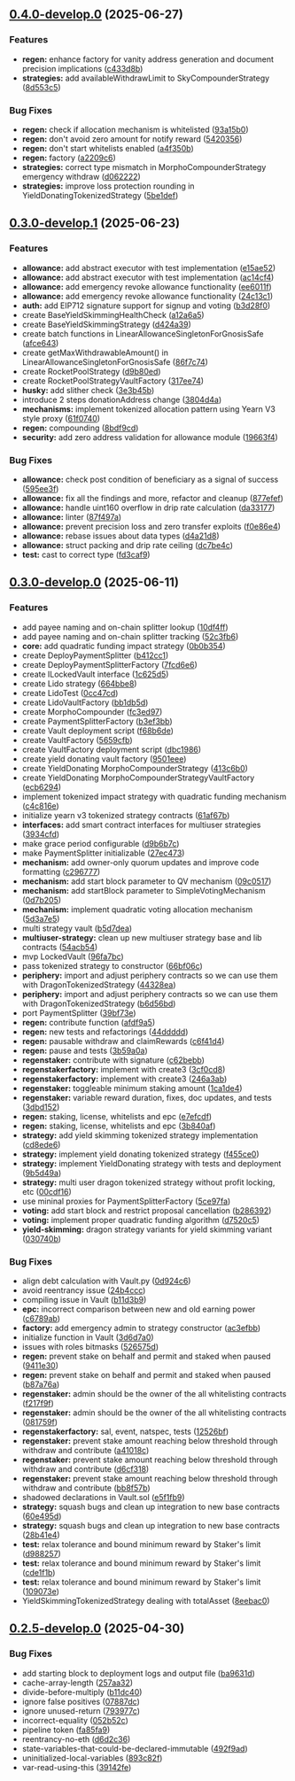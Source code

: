 

## [0.4.0-develop.0](https://github.com/golemfoundation/octant-v2-core/compare/v0.3.0-develop.1...v0.4.0-develop.0) (2025-06-27)


### Features

* **regen:** enhance factory for vanity address generation and document precision implications ([c433d8b](https://github.com/golemfoundation/octant-v2-core/commit/c433d8ba56c173ce97dd9804f41dab8f6ca040fe))
* **strategies:** add availableWithdrawLimit to SkyCompounderStrategy ([8d553c5](https://github.com/golemfoundation/octant-v2-core/commit/8d553c53b9f015f4e1cad2b9e420f61bdc1c5fd9))


### Bug Fixes

* **regen:** check if allocation mechanism is whitelisted ([93a15b0](https://github.com/golemfoundation/octant-v2-core/commit/93a15b0bc0b463c32b48e90e0f6cff919dffb02a))
* **regen:** don't avoid zero amount for notify reward ([5420356](https://github.com/golemfoundation/octant-v2-core/commit/54203561ca7bcd7701b688e3e3131cfe64be68c8))
* **regen:** don't start whitelists enabled ([a4f350b](https://github.com/golemfoundation/octant-v2-core/commit/a4f350bbca2faab420e8d90ebc2b3524a6fff205))
* **regen:** factory ([a2209c6](https://github.com/golemfoundation/octant-v2-core/commit/a2209c6e1e5bd9c20e12291ffb1dc4453612a845))
* **strategies:** correct type mismatch in MorphoCompounderStrategy emergency withdraw ([d062222](https://github.com/golemfoundation/octant-v2-core/commit/d06222282c7deef4e3d758f29a7ee0e213aabfe4))
* **strategies:** improve loss protection rounding in YieldDonatingTokenizedStrategy ([5be1def](https://github.com/golemfoundation/octant-v2-core/commit/5be1def7497ed6f48f8f01c39841388f0f9abfb4))

## [0.3.0-develop.1](https://github.com/golemfoundation/octant-v2-core/compare/v0.3.0-develop.0...v0.3.0-develop.1) (2025-06-23)


### Features

* **allowance:** add abstract executor with test implementation ([e15ae52](https://github.com/golemfoundation/octant-v2-core/commit/e15ae523395f4f6b2b38a553a38edcd3cfe9d05c))
* **allowance:** add abstract executor with test implementation ([ac14cf4](https://github.com/golemfoundation/octant-v2-core/commit/ac14cf48463c541d5eb39640c2873a2f420e5e91))
* **allowance:** add emergency revoke allowance functionality ([ee6011f](https://github.com/golemfoundation/octant-v2-core/commit/ee6011f39e23fc54c036077e5321a450691aa806))
* **allowance:** add emergency revoke allowance functionality ([24c13c1](https://github.com/golemfoundation/octant-v2-core/commit/24c13c16119216a34b7e47c0d3776daf684af79c))
* **auth:** add EIP712 signature support for signup and voting ([b3d28f0](https://github.com/golemfoundation/octant-v2-core/commit/b3d28f0f3d5119709da1b4e2acac80d4d908176e))
* create BaseYieldSkimmingHealthCheck ([a12a6a5](https://github.com/golemfoundation/octant-v2-core/commit/a12a6a51b4026e3a77b61aed8e0853d1e32a597e))
* create BaseYieldSkimmingStrategy ([d424a39](https://github.com/golemfoundation/octant-v2-core/commit/d424a39e2155f235c8d1e4501085849df121899f))
* create batch functions in LinearAllowanceSingletonForGnosisSafe ([afce643](https://github.com/golemfoundation/octant-v2-core/commit/afce643ce4a409045b562663cb4e8a45a6a0af2c))
* create getMaxWithdrawableAmount() in LinearAllowanceSingletonForGnosisSafe ([86f7c74](https://github.com/golemfoundation/octant-v2-core/commit/86f7c7491ea34f62d88d16a422d92797687ecf39))
* create RocketPoolStrategy ([d9b80ed](https://github.com/golemfoundation/octant-v2-core/commit/d9b80edc84ec5b881a0117db1a87fdda3649e915))
* create RocketPoolStrategyVaultFactory ([317ee74](https://github.com/golemfoundation/octant-v2-core/commit/317ee74ae16dc5b7e8b419e6ba74f0be9c5b23e6))
* **husky:** add slither check ([3e3b45b](https://github.com/golemfoundation/octant-v2-core/commit/3e3b45b28b63afd33c2455cddcbaa7da645e85e1))
* introduce 2 steps donationAddress change ([3804d4a](https://github.com/golemfoundation/octant-v2-core/commit/3804d4a61b586f0aaa72d050b8794c70b608d2c6))
* **mechanisms:** implement tokenized allocation pattern using Yearn V3 style proxy ([61f0740](https://github.com/golemfoundation/octant-v2-core/commit/61f074060b274284ce77c669627b16a9116ff48b))
* **regen:** compounding ([8bdf9cd](https://github.com/golemfoundation/octant-v2-core/commit/8bdf9cde2da773254952adf047eaff6d58814c80))
* **security:** add zero address validation for allowance module ([19663f4](https://github.com/golemfoundation/octant-v2-core/commit/19663f470eb82714579da8e75d42aa229c361d60))


### Bug Fixes

* **allowance:** check post condition of beneficiary as a signal of success ([595ee3f](https://github.com/golemfoundation/octant-v2-core/commit/595ee3f8e2ccc5d21a1be2fa45ab2c589f3dc994))
* **allowance:** fix all the findings and more, refactor and cleanup ([877efef](https://github.com/golemfoundation/octant-v2-core/commit/877efef01398400869bbdbce1eadc269a9b11f9f))
* **allowance:** handle uint160 overflow in drip rate calculation ([da33177](https://github.com/golemfoundation/octant-v2-core/commit/da33177c64605ad4a12b2ee00fab9744e8803e74))
* **allowance:** linter ([87f497a](https://github.com/golemfoundation/octant-v2-core/commit/87f497a193267c5d0e13da3844d64500430c03ef))
* **allowance:** prevent precision loss and zero transfer exploits ([f0e86e4](https://github.com/golemfoundation/octant-v2-core/commit/f0e86e4ad0766a0593bc82caeaa0846b02c71755))
* **allowance:** rebase issues about data types ([d4a21d8](https://github.com/golemfoundation/octant-v2-core/commit/d4a21d8ece020f474411cde77b7224223c339d77))
* **allowance:** struct packing and drip rate ceiling ([dc7be4c](https://github.com/golemfoundation/octant-v2-core/commit/dc7be4ce1e35a5c79e511a62cdcf47fa93700ca7))
* **test:** cast to correct type ([fd3caf9](https://github.com/golemfoundation/octant-v2-core/commit/fd3caf925b98a0fafe0712efe616f35ae89865bd))

## [0.3.0-develop.0](https://github.com/golemfoundation/octant-v2-core/compare/v0.2.5-develop.0...v0.3.0-develop.0) (2025-06-11)


### Features

* add payee naming and on-chain splitter lookup ([10df4ff](https://github.com/golemfoundation/octant-v2-core/commit/10df4ff925a5b6ce1770e3c141107ba1a840accd))
* add payee naming and on-chain splitter tracking ([52c3fb6](https://github.com/golemfoundation/octant-v2-core/commit/52c3fb64c75d75d0536f6d1e549a5ff4ecd405ab))
* **core:** add quadratic funding impact strategy ([0b0b354](https://github.com/golemfoundation/octant-v2-core/commit/0b0b3549fa40385355e948e70971be3adb8eb3f3))
* create DeployPaymentSplitter ([b412cc1](https://github.com/golemfoundation/octant-v2-core/commit/b412cc1bc99535f315400f836b36a682ed5d0da8))
* create DeployPaymentSplitterFactory ([7fcd6e6](https://github.com/golemfoundation/octant-v2-core/commit/7fcd6e6002d1ad14a7cc9ec18ee7d91c8734bb6a))
* create ILockedVault interface ([1c625d5](https://github.com/golemfoundation/octant-v2-core/commit/1c625d5732dbc6f6113d1ed33ef6762d5d4c2c71))
* create Lido strategy ([664bbe8](https://github.com/golemfoundation/octant-v2-core/commit/664bbe8ca2f34205d785962c498e570f1c240b2e))
* create LidoTest ([0cc47cd](https://github.com/golemfoundation/octant-v2-core/commit/0cc47cdf87c2f345a43a7b071860f3faf59d48d6))
* create LidoVaultFactory ([bb1db5d](https://github.com/golemfoundation/octant-v2-core/commit/bb1db5d2f2c0b4470412745b27fa839b4334977c))
* create MorphoCompounder ([fc3ed97](https://github.com/golemfoundation/octant-v2-core/commit/fc3ed97881c299eab0ef4ffc1bbbed7cb33807b1))
* create PaymentSplitterFactory ([b3ef3bb](https://github.com/golemfoundation/octant-v2-core/commit/b3ef3bb28804c98e00592babb2853f9c2f8e16e7))
* create Vault deployment script ([f68b6de](https://github.com/golemfoundation/octant-v2-core/commit/f68b6de7afc7e432b7d5c0d45d9e9a6e9c9c5e89))
* create VaultFactory ([5659cfb](https://github.com/golemfoundation/octant-v2-core/commit/5659cfbc0be643b904e38bc1bdd832bc48c599e0))
* create VaultFactory deployment script ([dbc1986](https://github.com/golemfoundation/octant-v2-core/commit/dbc19866a93129ca9d904bfe886d689aea53a7cb))
* create yield donating vault factory ([9501eee](https://github.com/golemfoundation/octant-v2-core/commit/9501eee5b14928b5a963cf9b3023a28bdce973f4))
* create YieldDonating MorphoCompounderStrategy ([413c6b0](https://github.com/golemfoundation/octant-v2-core/commit/413c6b01292e1c87c20bdec54c30d569a9a6fc0b))
* create YieldDonating MorphoCompounderStrategyVaultFactory ([ecb6294](https://github.com/golemfoundation/octant-v2-core/commit/ecb6294101280d25712156bc1caad83f2453b2e3))
* implement tokenized impact strategy with quadratic funding mechanism ([c4c816e](https://github.com/golemfoundation/octant-v2-core/commit/c4c816e97d0d2762f33973af461d614d8c3f5e55))
* initialize yearn v3 tokenized strategy contracts ([61af67b](https://github.com/golemfoundation/octant-v2-core/commit/61af67b82ad2c02e50b85118741f638f2a1907ea))
* **interfaces:** add smart contract interfaces for multiuser strategies ([3934cfd](https://github.com/golemfoundation/octant-v2-core/commit/3934cfd88388782fa75ee7d8b4498425b8413318))
* make grace period configurable ([d9b6b7c](https://github.com/golemfoundation/octant-v2-core/commit/d9b6b7c6dbcae74d26319823fa88dc86f0660979))
* make PaymentSplitter initializable ([27ec473](https://github.com/golemfoundation/octant-v2-core/commit/27ec473f7cf840a0d63e35fb72cf644b9fd0cbba))
* **mechanism:** add owner-only quorum updates and improve code formatting ([c296777](https://github.com/golemfoundation/octant-v2-core/commit/c296777112ff065643251dc9dfdb78c5a4a7efa3))
* **mechanism:** add start block parameter to QV mechanism ([09c0517](https://github.com/golemfoundation/octant-v2-core/commit/09c0517f68ef4f19187eb9cb8160e8244cbb077c))
* **mechanism:** add startBlock parameter to SimpleVotingMechanism ([0d7b205](https://github.com/golemfoundation/octant-v2-core/commit/0d7b205d3537d5b07733f0174f16362fc991f457))
* **mechanism:** implement quadratic voting allocation mechanism ([5d3a7e5](https://github.com/golemfoundation/octant-v2-core/commit/5d3a7e58bfb3dbbbfeafd51788e07fd1bae3ee6f))
* multi strategy vault ([b5d7dea](https://github.com/golemfoundation/octant-v2-core/commit/b5d7deab0d84a7071a98794377a7fa7ef8ffa8a9))
* **multiuser-strategy:** clean up new multiuser strategy base and lib contracts ([54acb54](https://github.com/golemfoundation/octant-v2-core/commit/54acb545b37ddb1dd30e8c6744c9748d418f3fb7))
* mvp LockedVault ([96fa7bc](https://github.com/golemfoundation/octant-v2-core/commit/96fa7bcaf04f9273230454e412791aac5afc9c20))
* pass tokenized strategy to constructor ([66bf06c](https://github.com/golemfoundation/octant-v2-core/commit/66bf06c9841b4c8b27c6c8ad8efe7ec59b80243e))
* **periphery:** import and adjust periphery contracts so we can use them with DragonTokenizedStrategy ([44328ea](https://github.com/golemfoundation/octant-v2-core/commit/44328eaf82796b21f85909c3fb0d74e8199e0650))
* **periphery:** import and adjust periphery contracts so we can use them with DragonTokenizedStrategy ([b6d56bd](https://github.com/golemfoundation/octant-v2-core/commit/b6d56bd169707a4b74099ce8d60f5195afdf6366))
* port PaymentSplitter ([39bf73e](https://github.com/golemfoundation/octant-v2-core/commit/39bf73e725bb51655e688bec032b670263a9fab0))
* **regen:** contribute function ([afdf9a5](https://github.com/golemfoundation/octant-v2-core/commit/afdf9a5df96aaf7897d650e0f7fa37d949728580))
* **regen:** new tests and refactorings ([44ddddd](https://github.com/golemfoundation/octant-v2-core/commit/44dddddd41fd4f697fac800ae78c28a6798de53e))
* **regen:** pausable withdraw and claimRewards ([c6f41d4](https://github.com/golemfoundation/octant-v2-core/commit/c6f41d4c8fa40283b6ac5307f6e9c367ff809393))
* **regen:** pause and tests ([3b59a0a](https://github.com/golemfoundation/octant-v2-core/commit/3b59a0a771fcf984d9d843ffdc1ba4c8cdd901bd))
* **regenstaker:** contribute with signature ([c62bebb](https://github.com/golemfoundation/octant-v2-core/commit/c62bebb0629588f773a41a68ace32ea82a16fc68))
* **regenstakerfactory:** implement with create3 ([3cf0cd8](https://github.com/golemfoundation/octant-v2-core/commit/3cf0cd82bcb82223887b9d2c46cacf2282ade637))
* **regenstakerfactory:** implement with create3 ([246a3ab](https://github.com/golemfoundation/octant-v2-core/commit/246a3abfd28186cc0233b9dd9d2e4dc203513797))
* **regenstaker:** toggleable minimum staking amount ([1ca1de4](https://github.com/golemfoundation/octant-v2-core/commit/1ca1de48c52c210a6d7e5222b9b4e221185ea087))
* **regenstaker:** variable reward duration, fixes, doc updates, and tests ([3dbd152](https://github.com/golemfoundation/octant-v2-core/commit/3dbd152b062d81b4e55a385f5f131828387349e2))
* **regen:** staking, license, whitelists and epc ([e7efcdf](https://github.com/golemfoundation/octant-v2-core/commit/e7efcdfb2a8273b56798b34275ad791fd67c9cc0))
* **regen:** staking, license, whitelists and epc ([3b840af](https://github.com/golemfoundation/octant-v2-core/commit/3b840afc568201c82df687d1e5757c0fa99e51d9))
* **strategy:** add yield skimming tokenized strategy implementation ([cd8ede6](https://github.com/golemfoundation/octant-v2-core/commit/cd8ede61094ba9c2fdc8aa348c389fe5edc9f645))
* **strategy:** implement yield donating tokenized strategy ([f455ce0](https://github.com/golemfoundation/octant-v2-core/commit/f455ce012c62cfb8bcac705e8d6d1852453a3205))
* **strategy:** implement YieldDonating strategy with tests and deployment ([9b5d49a](https://github.com/golemfoundation/octant-v2-core/commit/9b5d49a0d58a4ae1062597106c64e4694e92b943))
* **strategy:** multi user dragon tokenized strategy without profit locking, etc ([00cdf16](https://github.com/golemfoundation/octant-v2-core/commit/00cdf164bac1dbc760b611f3567a5d0938dafdbb))
* use mininal proxies for PaymentSplitterFactory ([5ce97fa](https://github.com/golemfoundation/octant-v2-core/commit/5ce97fa71f9626e9a5fb3dc31f37f5be4daa5c15))
* **voting:** add start block and restrict proposal cancellation ([b286392](https://github.com/golemfoundation/octant-v2-core/commit/b28639216953d2e63f68dfffc63ad261090d079d))
* **voting:** implement proper quadratic funding algorithm ([d7520c5](https://github.com/golemfoundation/octant-v2-core/commit/d7520c5ee8d50f592efc88ca609d4705ee85de8d))
* **yield-skimming:** dragon strategy variants for yield skimming variant ([030740b](https://github.com/golemfoundation/octant-v2-core/commit/030740b3bc5cea4cc7fd83faceb8bc5d6e9ea6dd))


### Bug Fixes

* align debt calculation with Vault.py ([0d924c6](https://github.com/golemfoundation/octant-v2-core/commit/0d924c68db4f2909d3042c7b1ba474ac1c9365c0))
* avoid reentrancy issue ([24b4ccc](https://github.com/golemfoundation/octant-v2-core/commit/24b4ccc95195c56820c09d7c8e512aa768c7e255))
* compiling issue in Vault ([b11d3b9](https://github.com/golemfoundation/octant-v2-core/commit/b11d3b9634b3b71fd80a5f474d9d949381f54199))
* **epc:** incorrect comparison between new and old earning power ([c6789ab](https://github.com/golemfoundation/octant-v2-core/commit/c6789abdade3de29ad62d5736a7a0dda7ce244fb))
* **factory:** add emergency admin to strategy constructor ([ac3efbb](https://github.com/golemfoundation/octant-v2-core/commit/ac3efbbebab9e0d5aff56ede649890a2d1014fae))
* initialize function in Vault ([3d6d7a0](https://github.com/golemfoundation/octant-v2-core/commit/3d6d7a04e2d19a6aa743de3e1d6a14e88c25610a))
* issues with roles bitmasks ([526575d](https://github.com/golemfoundation/octant-v2-core/commit/526575de479600ad2089e6e89b1c51f12bca6498))
* **regen:** prevent stake on behalf and permit and staked when paused ([9411e30](https://github.com/golemfoundation/octant-v2-core/commit/9411e30bdadd8120ea9c5b6d2eaaf4d5806744ba))
* **regen:** prevent stake on behalf and permit and staked when paused ([b87a76a](https://github.com/golemfoundation/octant-v2-core/commit/b87a76a2bb08f4af6664ac154cdf71c9600a2171))
* **regenstaker:** admin should be the owner of the all whitelisting contracts ([f217f9f](https://github.com/golemfoundation/octant-v2-core/commit/f217f9f7f460f82380001bec7beb8272cd8a0b23))
* **regenstaker:** admin should be the owner of the all whitelisting contracts ([081759f](https://github.com/golemfoundation/octant-v2-core/commit/081759ffa6e52634eff92c4077123b7b0f7ef6a2))
* **regenstakerfactory:** sal, event, natspec, tests ([12526bf](https://github.com/golemfoundation/octant-v2-core/commit/12526bf6eecb59df6d7197b9ea3878b0d7910dc3))
* **regenstaker:** prevent stake amount reaching below threshold through withdraw and contribute ([a41018c](https://github.com/golemfoundation/octant-v2-core/commit/a41018cd12a26dd9d21a025aa8024c7579440c07))
* **regenstaker:** prevent stake amount reaching below threshold through withdraw and contribute ([d6cf318](https://github.com/golemfoundation/octant-v2-core/commit/d6cf3187d0106d45e801e763cfb4b147ed06f85d))
* **regenstaker:** prevent stake amount reaching below threshold through withdraw and contribute ([bb8f57b](https://github.com/golemfoundation/octant-v2-core/commit/bb8f57b88a87696bba2c229d3cc305357c8db999))
* shadowed declarations in Vault.sol ([e5f1fb9](https://github.com/golemfoundation/octant-v2-core/commit/e5f1fb95ce28f21aa505531277ea116a9da78e9b))
* **strategy:** squash bugs and clean up integration to new base contracts ([60e495d](https://github.com/golemfoundation/octant-v2-core/commit/60e495d658d176a46ac3f71e8256354c0eca52ff))
* **strategy:** squash bugs and clean up integration to new base contracts ([28b41e4](https://github.com/golemfoundation/octant-v2-core/commit/28b41e4a440953f1d42cb789813b547c6887e39b))
* **test:** relax tolerance and bound minimum reward by Staker's limit ([d988257](https://github.com/golemfoundation/octant-v2-core/commit/d98825763ba92fc07eae5536540e13e6a7ac84e9))
* **test:** relax tolerance and bound minimum reward by Staker's limit ([cde1f1b](https://github.com/golemfoundation/octant-v2-core/commit/cde1f1b644f7d2ca22cb54f77cbd10ff329cbab2))
* **test:** relax tolerance and bound minimum reward by Staker's limit ([109073e](https://github.com/golemfoundation/octant-v2-core/commit/109073e07fffc9e820d5b3fb3d5367f8a4f57cc2))
* YieldSkimmingTokenizedStrategy dealing with totalAsset ([8eebac0](https://github.com/golemfoundation/octant-v2-core/commit/8eebac07fc51d1615782c2a603693a0aff30511c))

## [0.2.5-develop.0](https://github.com/golemfoundation/octant-v2-core/compare/v0.2.4-0...v0.2.5-develop.0) (2025-04-30)


### Bug Fixes

* add starting block to deployment logs and output file ([ba9631d](https://github.com/golemfoundation/octant-v2-core/commit/ba9631deacef50eb3b6dbeb793a39d1237b194c9))
* cache-array-length ([257aa32](https://github.com/golemfoundation/octant-v2-core/commit/257aa32dab873d81444de9aa4ec2eb75d8ac719f))
* divide-before-multiply ([b11dc40](https://github.com/golemfoundation/octant-v2-core/commit/b11dc40a42cb61e00b51383112a477074b4e16a3))
* ignore false positives ([07887dc](https://github.com/golemfoundation/octant-v2-core/commit/07887dcf50677ece59fcdd670ab2e59d948d1289))
* ignore unused-return ([793977c](https://github.com/golemfoundation/octant-v2-core/commit/793977c3e85009c8daf67dd0da153796dbbccaa5))
* incorrect-equality ([052b52c](https://github.com/golemfoundation/octant-v2-core/commit/052b52c70c7189d844cf57b3be05f560798370f1))
* pipeline token ([fa85fa9](https://github.com/golemfoundation/octant-v2-core/commit/fa85fa980d76e20aad2e85d77ee6f164713f9a0c))
* reentrancy-no-eth ([d6d2c36](https://github.com/golemfoundation/octant-v2-core/commit/d6d2c360e5ff76d88c2cbbdf899d2ae2284ef7e8))
* state-variables-that-could-be-declared-immutable ([492f9ad](https://github.com/golemfoundation/octant-v2-core/commit/492f9ad8e549537749f97a41ca2838c862b16874))
* uninitialized-local-variables ([893c82f](https://github.com/golemfoundation/octant-v2-core/commit/893c82fae62f6d11c0a4bc0b6335a6be1c07e849))
* var-read-using-this ([39142fe](https://github.com/golemfoundation/octant-v2-core/commit/39142fe9516970db657bb117e0620ca2d50f1f50))
